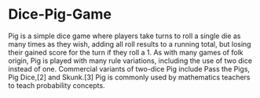# Dice-Pig-Game
Pig is a simple dice game where players take turns to roll a single die as many times as they wish, adding all roll results to a running total, but losing their gained score for the turn if they roll a 1.  As with many games of folk origin, Pig is played with many rule variations, including the use of two dice instead of one. Commercial variants of two-dice Pig include Pass the Pigs, Pig Dice,[2] and Skunk.[3] Pig is commonly used by mathematics teachers to teach probability concepts.
